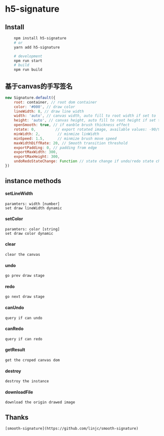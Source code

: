 # h5-signature

## Install
```bash
    npm install h5-signature
    # or
    yarn add h5-signature

    # development
    npm run start
    # build
    npm run build
```


## 基于canvas的手写签名

``` javascript
new Signature.default({
    root: container, // root dom container
    color: '#000', // draw color
    lineWidth: 8, // draw line width
    width: 'auto', // canvas width, auto fill to root width if set to 'auto'
    height: 'auto', // canvas height, auto fill to root height if set to 'auto'
    openSmooth: true, // if eanble brush thickness effect
    rotate: 0,         // export rotated image, available values: -90/90/-180/180
    minWidth: 2,        // minmize linWidth
    minSpeed: 1.5,      // minmize brush move speed
    maxWidthDiffRate: 20, // Smooth transition threshold
    exportPadding: 0, // padding from edge
    exportMaxWidth: 300,
    exportMaxHeight: 300,
    undoRedoStateChange: Function // state change if undo/redo state changed
})
```

## instance methods

#### setLineWidth
    paramters: width [number]
    set draw lineWidth dynamic
    
#### setColor
    paramters: color [string]
    set draw color dynamic
    
#### clear
    clear the canvas
    
#### undo
    go prev draw stage
    
#### redo
    go next draw stage
    
#### canUndo
    query if can undo
    
#### canRedo
    query if can redo
    
#### getResult
    get the croped canvas dom
    
#### destroy
    destroy the instance
    
#### downloadFile
    download the origin drawed image
    
## Thanks
    [smooth-signature](https://github.com/linjc/smooth-signature)
